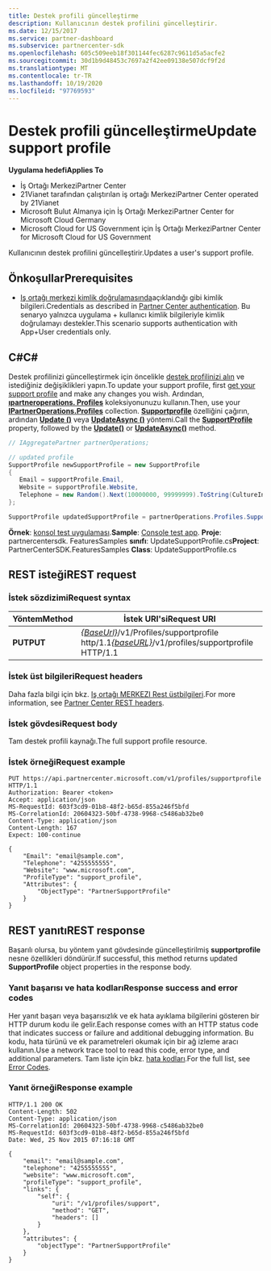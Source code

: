 ```yaml
---
title: Destek profili güncelleştirme
description: Kullanıcının destek profilini güncelleştirir.
ms.date: 12/15/2017
ms.service: partner-dashboard
ms.subservice: partnercenter-sdk
ms.openlocfilehash: 605c509eeb18f301144fec6287c9611d5a5acfe2
ms.sourcegitcommit: 30d1b9d48453c7697a2f42ee09138e507dcf9f2d
ms.translationtype: MT
ms.contentlocale: tr-TR
ms.lasthandoff: 10/19/2020
ms.locfileid: "97769593"
---
```

# <a name="update-support-profile"></a><span data-ttu-id="9eec9-103">Destek profili güncelleştirme</span><span class="sxs-lookup"><span data-stu-id="9eec9-103">Update support profile</span></span>

<span data-ttu-id="9eec9-104">**Uygulama hedefi**</span><span class="sxs-lookup"><span data-stu-id="9eec9-104">**Applies To**</span></span>

- <span data-ttu-id="9eec9-105">İş Ortağı Merkezi</span><span class="sxs-lookup"><span data-stu-id="9eec9-105">Partner Center</span></span>
- <span data-ttu-id="9eec9-106">21Vianet tarafından çalıştırılan iş ortağı Merkezi</span><span class="sxs-lookup"><span data-stu-id="9eec9-106">Partner Center operated by 21Vianet</span></span>
- <span data-ttu-id="9eec9-107">Microsoft Bulut Almanya için İş Ortağı Merkezi</span><span class="sxs-lookup"><span data-stu-id="9eec9-107">Partner Center for Microsoft Cloud Germany</span></span>
- <span data-ttu-id="9eec9-108">Microsoft Cloud for US Government için İş Ortağı Merkezi</span><span class="sxs-lookup"><span data-stu-id="9eec9-108">Partner Center for Microsoft Cloud for US Government</span></span>

<span data-ttu-id="9eec9-109">Kullanıcının destek profilini güncelleştirir.</span><span class="sxs-lookup"><span data-stu-id="9eec9-109">Updates a user's support profile.</span></span>

## <a name="prerequisites"></a><span data-ttu-id="9eec9-110">Önkoşullar</span><span class="sxs-lookup"><span data-stu-id="9eec9-110">Prerequisites</span></span>

- <span data-ttu-id="9eec9-111">[Iş ortağı merkezi kimlik doğrulamasında](partner-center-authentication.md)açıklandığı gibi kimlik bilgileri.</span><span class="sxs-lookup"><span data-stu-id="9eec9-111">Credentials as described in [Partner Center authentication](partner-center-authentication.md).</span></span> <span data-ttu-id="9eec9-112">Bu senaryo yalnızca uygulama + kullanıcı kimlik bilgileriyle kimlik doğrulamayı destekler.</span><span class="sxs-lookup"><span data-stu-id="9eec9-112">This scenario supports authentication with App+User credentials only.</span></span>

## <a name="c"></a><span data-ttu-id="9eec9-113">C\#</span><span class="sxs-lookup"><span data-stu-id="9eec9-113">C\#</span></span>

<span data-ttu-id="9eec9-114">Destek profilinizi güncelleştirmek için öncelikle [destek profilinizi alın](get-support-profile.md) ve istediğiniz değişiklikleri yapın.</span><span class="sxs-lookup"><span data-stu-id="9eec9-114">To update your support profile, first [get your support profile](get-support-profile.md) and make any changes you wish.</span></span> <span data-ttu-id="9eec9-115">Ardından, [**ıpartneroperations. Profiles**](/dotnet/api/microsoft.store.partnercenter.ipartner.profiles) koleksiyonunuzu kullanın.</span><span class="sxs-lookup"><span data-stu-id="9eec9-115">Then, use your [**IPartnerOperations.Profiles**](/dotnet/api/microsoft.store.partnercenter.ipartner.profiles) collection.</span></span> <span data-ttu-id="9eec9-116">[**Supportprofile**](/dotnet/api/microsoft.store.partnercenter.profiles.isupportprofile) özelliğini çağırın, ardından [**Update ()**](/dotnet/api/microsoft.store.partnercenter.profiles.isupportprofile.update) veya [**UpdateAsync ()**](/dotnet/api/microsoft.store.partnercenter.profiles.isupportprofile.updateasync) yöntemi.</span><span class="sxs-lookup"><span data-stu-id="9eec9-116">Call the [**SupportProfile**](/dotnet/api/microsoft.store.partnercenter.profiles.isupportprofile) property, followed by the [**Update()**](/dotnet/api/microsoft.store.partnercenter.profiles.isupportprofile.update) or [**UpdateAsync()**](/dotnet/api/microsoft.store.partnercenter.profiles.isupportprofile.updateasync) method.</span></span>

``` csharp
// IAggregatePartner partnerOperations;

// updated profile
SupportProfile newSupportProfile = new SupportProfile
{
   Email = supportProfile.Email,
   Website = supportProfile.Website,
   Telephone = new Random().Next(10000000, 99999999).ToString(CultureInfo.InvariantCulture)
};

SupportProfile updatedSupportProfile = partnerOperations.Profiles.SupportProfile.Update(newSupportProfile);
```

<span data-ttu-id="9eec9-117">**Örnek**: [konsol test uygulaması](console-test-app.md).</span><span class="sxs-lookup"><span data-stu-id="9eec9-117">**Sample**: [Console test app](console-test-app.md).</span></span> <span data-ttu-id="9eec9-118">**Proje**: partnercentersdk. FeaturesSamples **sınıfı**: UpdateSupportProfile.cs</span><span class="sxs-lookup"><span data-stu-id="9eec9-118">**Project**: PartnerCenterSDK.FeaturesSamples **Class**: UpdateSupportProfile.cs</span></span>

## <a name="rest-request"></a><span data-ttu-id="9eec9-119">REST isteği</span><span class="sxs-lookup"><span data-stu-id="9eec9-119">REST request</span></span>

### <a name="request-syntax"></a><span data-ttu-id="9eec9-120">İstek sözdizimi</span><span class="sxs-lookup"><span data-stu-id="9eec9-120">Request syntax</span></span>

| <span data-ttu-id="9eec9-121">Yöntem</span><span class="sxs-lookup"><span data-stu-id="9eec9-121">Method</span></span>  | <span data-ttu-id="9eec9-122">İstek URI'si</span><span class="sxs-lookup"><span data-stu-id="9eec9-122">Request URI</span></span>                                                                     |
|---------|---------------------------------------------------------------------------------|
| <span data-ttu-id="9eec9-123">**PUT**</span><span class="sxs-lookup"><span data-stu-id="9eec9-123">**PUT**</span></span> | <span data-ttu-id="9eec9-124">[*{BaseUrl}*](partner-center-rest-urls.md)/v1/Profiles/supportprofile http/1.1</span><span class="sxs-lookup"><span data-stu-id="9eec9-124">[*{baseURL}*](partner-center-rest-urls.md)/v1/profiles/supportprofile HTTP/1.1</span></span> |

### <a name="request-headers"></a><span data-ttu-id="9eec9-125">İstek üst bilgileri</span><span class="sxs-lookup"><span data-stu-id="9eec9-125">Request headers</span></span>

<span data-ttu-id="9eec9-126">Daha fazla bilgi için bkz. [Iş ortağı MERKEZI Rest üstbilgileri](headers.md).</span><span class="sxs-lookup"><span data-stu-id="9eec9-126">For more information, see [Partner Center REST headers](headers.md).</span></span>

### <a name="request-body"></a><span data-ttu-id="9eec9-127">İstek gövdesi</span><span class="sxs-lookup"><span data-stu-id="9eec9-127">Request body</span></span>

<span data-ttu-id="9eec9-128">Tam destek profili kaynağı.</span><span class="sxs-lookup"><span data-stu-id="9eec9-128">The full support profile resource.</span></span>

### <a name="request-example"></a><span data-ttu-id="9eec9-129">İstek örneği</span><span class="sxs-lookup"><span data-stu-id="9eec9-129">Request example</span></span>

```http
PUT https://api.partnercenter.microsoft.com/v1/profiles/supportprofile HTTP/1.1
Authorization: Bearer <token>
Accept: application/json
MS-RequestId: 603f3cd9-01b8-48f2-b65d-855a246f5bfd
MS-CorrelationId: 20604323-50bf-4738-9968-c5486ab32be0
Content-Type: application/json
Content-Length: 167
Expect: 100-continue

{
    "Email": "email@sample.com",
    "Telephone": "4255555555",
    "Website": "www.microsoft.com",
    "ProfileType": "support_profile",
    "Attributes": {
        "ObjectType": "PartnerSupportProfile"
    }
}
```

## <a name="rest-response"></a><span data-ttu-id="9eec9-130">REST yanıtı</span><span class="sxs-lookup"><span data-stu-id="9eec9-130">REST response</span></span>

<span data-ttu-id="9eec9-131">Başarılı olursa, bu yöntem yanıt gövdesinde güncelleştirilmiş **supportprofile** nesne özellikleri döndürür.</span><span class="sxs-lookup"><span data-stu-id="9eec9-131">If successful, this method returns updated **SupportProfile** object properties in the response body.</span></span>

### <a name="response-success-and-error-codes"></a><span data-ttu-id="9eec9-132">Yanıt başarısı ve hata kodları</span><span class="sxs-lookup"><span data-stu-id="9eec9-132">Response success and error codes</span></span>

<span data-ttu-id="9eec9-133">Her yanıt başarı veya başarısızlık ve ek hata ayıklama bilgilerini gösteren bir HTTP durum kodu ile gelir.</span><span class="sxs-lookup"><span data-stu-id="9eec9-133">Each response comes with an HTTP status code that indicates success or failure and additional debugging information.</span></span> <span data-ttu-id="9eec9-134">Bu kodu, hata türünü ve ek parametreleri okumak için bir ağ izleme aracı kullanın.</span><span class="sxs-lookup"><span data-stu-id="9eec9-134">Use a network trace tool to read this code, error type, and additional parameters.</span></span> <span data-ttu-id="9eec9-135">Tam liste için bkz. [hata kodları](error-codes.md).</span><span class="sxs-lookup"><span data-stu-id="9eec9-135">For the full list, see [Error Codes](error-codes.md).</span></span>

### <a name="response-example"></a><span data-ttu-id="9eec9-136">Yanıt örneği</span><span class="sxs-lookup"><span data-stu-id="9eec9-136">Response example</span></span>

```http
HTTP/1.1 200 OK
Content-Length: 502
Content-Type: application/json
MS-CorrelationId: 20604323-50bf-4738-9968-c5486ab32be0
MS-RequestId: 603f3cd9-01b8-48f2-b65d-855a246f5bfd
Date: Wed, 25 Nov 2015 07:16:18 GMT

{
    "email": "email@sample.com",
    "telephone": "4255555555",
    "website": "www.microsoft.com",
    "profileType": "support_profile",
    "links": {
        "self": {
            "uri": "/v1/profiles/support",
            "method": "GET",
            "headers": []
        }
    },
    "attributes": {
        "objectType": "PartnerSupportProfile"
    }
}
```
